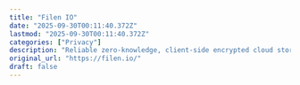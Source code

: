 ```yaml
---
title: "Filen IO"
date: "2025-09-30T00:11:40.372Z"
lastmod: "2025-09-30T00:11:40.372Z"
categories: ["Privacy"]
description: "Reliable zero-knowledge, client-side encrypted cloud storage you can trust. Experience uncompromised security without sacrificing functionality."
original_url: "https://filen.io/"
draft: false
---
```


